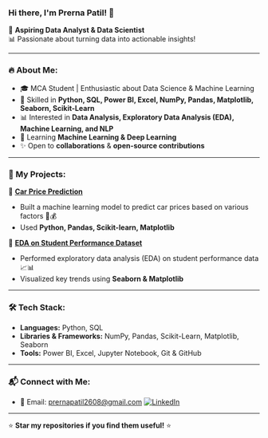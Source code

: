 ### Hi there, I'm Prerna Patil! 👋

🚀 **Aspiring Data Analyst & Data Scientist**  
📊 Passionate about turning data into actionable insights!  

---

### 🔥 About Me:
- 🎓 MCA Student | Enthusiastic about Data Science & Machine Learning
- 🧠 Skilled in **Python, SQL, Power BI, Excel, NumPy, Pandas, Matplotlib, Seaborn, Scikit-Learn**
- 📊 Interested in **Data Analysis, Exploratory Data Analysis (EDA), Machine Learning, and NLP**
- 🌱 Learning **Machine Learning & Deep Learning**
- ✨ Open to **collaborations** & **open-source contributions**

---

### 📂 My Projects:
📌 **[Car Price Prediction](https://github.com/prerna-patil26/car-price-prediction)**  
   - Built a machine learning model to predict car prices based on various factors 🚗💰
   - Used **Python, Pandas, Scikit-learn, Matplotlib**

📌 **[EDA on Student Performance Dataset](https://github.com/prerna-patil26/student-performance-eda)**  
   - Performed exploratory data analysis (EDA) on student performance data 📈📊
   - Visualized key trends using **Seaborn & Matplotlib**


---

### 🛠️ Tech Stack:
- **Languages:** Python, SQL
- **Libraries & Frameworks:** NumPy, Pandas, Scikit-Learn, Matplotlib, Seaborn
- **Tools:** Power BI, Excel, Jupyter Notebook, Git & GitHub

---

### 📬 Connect with Me:
- 📧 Email: prernapatil2608@gmail.com 
    [![LinkedIn](https://img.shields.io/badge/LinkedIn-0A66C2?style=for-the-badge&logo=linkedin&logoColor=white)](https://www.linkedin.com/in/prerna-patil26/)

---

⭐ **Star my repositories if you find them useful!** ⭐

<!--
![GitHub Stats](https://github-readme-stats.vercel.app/api?username=prerna-patil26&show_icons=true&theme=radical)  
![Top Languages](https://github-readme-stats.vercel.app/api/top-langs/?username=prerna-patil26&layout=compact&theme=radical)
-->
 
